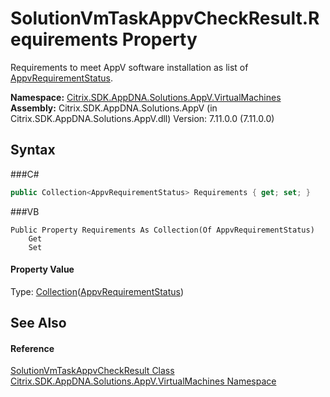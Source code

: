 # SolutionVmTaskAppvCheckResult.Requirements Property 
 

Requirements to meet AppV software installation as list of <a href="T_Citrix_SDK_AppDNA_Solutions_AppV_VirtualMachines_AppvRequirementStatus">AppvRequirementStatus</a>.

**Namespace:**&nbsp;<a href="N_Citrix_SDK_AppDNA_Solutions_AppV_VirtualMachines">Citrix.SDK.AppDNA.Solutions.AppV.VirtualMachines</a><br />**Assembly:**&nbsp;Citrix.SDK.AppDNA.Solutions.AppV (in Citrix.SDK.AppDNA.Solutions.AppV.dll) Version: 7.11.0.0 (7.11.0.0)

## Syntax

###C#
```csharp
public Collection<AppvRequirementStatus> Requirements { get; set; }
```

###VB
```vbnet
Public Property Requirements As Collection(Of AppvRequirementStatus)
	Get
	Set
```


#### Property Value
Type: <a href="http://msdn2.microsoft.com/en-us/library/ms132397" target="_blank">Collection</a>(<a href="T_Citrix_SDK_AppDNA_Solutions_AppV_VirtualMachines_AppvRequirementStatus">AppvRequirementStatus</a>)

## See Also


#### Reference
<a href="T_Citrix_SDK_AppDNA_Solutions_AppV_VirtualMachines_SolutionVmTaskAppvCheckResult">SolutionVmTaskAppvCheckResult Class</a><br /><a href="N_Citrix_SDK_AppDNA_Solutions_AppV_VirtualMachines">Citrix.SDK.AppDNA.Solutions.AppV.VirtualMachines Namespace</a><br />